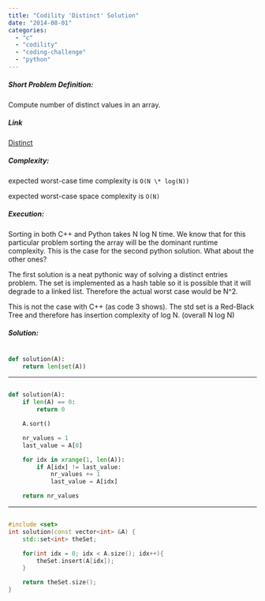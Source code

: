 ```yaml
---
title: "Codility 'Distinct' Solution"
date: "2014-08-01"
categories: 
  - "c"
  - "codility"
  - "coding-challenge"
  - "python"
---
```


##### Short Problem Definition:

Compute number of distinct values in an array.

##### Link

[Distinct](https://codility.com/demo/take-sample-test/distinct)

##### Complexity:

expected worst-case time complexity is `O(N \* log(N))`

expected worst-case space complexity is `O(N)`

##### Execution:

Sorting in both C++ and Python takes N log N time. We know that for this particular problem sorting the array will be the dominant runtime complexity. This is the case for the second python solution. What about the other ones?

The first solution is a neat pythonic way of solving a distinct entries problem. The set is implemented as a hash table so it is possible that it will degrade to a linked list. Therefore the actual worst case would be N^2.

This is not the case with C++ (as code 3 shows). The std set is a Red-Black Tree and therefore has insertion complexity of log N. (overall N log N)

##### Solution:

```python

def solution(A):
    return len(set(A))
```

* * *

```python

def solution(A):
    if len(A) == 0:
        return 0

    A.sort()

    nr_values = 1
    last_value = A[0]

    for idx in xrange(1, len(A)):
        if A[idx] != last_value:
            nr_values += 1
            last_value = A[idx]

    return nr_values
```

* * *

```cpp

#include <set>
int solution(const vector<int> &A) {
    std::set<int> theSet;

    for(int idx = 0; idx < A.size(); idx++){
        theSet.insert(A[idx]);
    }

    return theSet.size();
}
```
